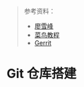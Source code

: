 > 参考资料：
>
> - [廖雪峰](https://www.liaoxuefeng.com/wiki/896043488029600/899998870925664)
> - [菜鸟教程](https://www.runoob.com/git/git-server.html)
> - [Gerrit](https://www.gerritcodereview.com/)

# Git 仓库搭建

